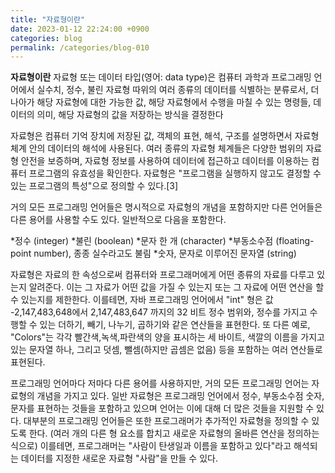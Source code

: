 ```yaml
---
title: "자료형이란"
date: 2023-01-12 22:24:00 +0900
categories: blog
permalink: /categories/blog-010
---
```


**자료형이란**
자료형 또는 데이터 타입(영어: data type)은 컴퓨터 과학과 프로그래밍 언어에서 실수치, 정수, 불린 자료형 따위의 여러 종류의 데이터를 식별하는 분류로서, 더 나아가 해당 자료형에 대한 가능한 값, 해당 자료형에서 수행을 마칠 수 있는 명령들, 데이터의 의미, 해당 자료형의 값을 저장하는 방식을 결정한다

자료형은 컴퓨터 기억 장치에 저장된 값, 객체의 표현, 해석, 구조를 설명하면서 자료형 체계 안의 데이터의 해석에 사용된다. 여러 종류의 자료형 체계들은 다양한 범위의 자료형 안전을 보증하며, 자료형 정보를 사용하여 데이터에 접근하고 데이터를 이용하는 컴퓨터 프로그램의 유효성을 확인한다. 자료형은 "프로그램을 실행하지 않고도 결정할 수 있는 프로그램의 특성"으로 정의할 수 있다.[3]

거의 모든 프로그래밍 언어들은 명시적으로 자료형의 개념을 포함하지만 다른 언어들은 다른 용어를 사용할 수도 있다. 일반적으로 다음을 포함한다.

*정수 (integer)
*불린 (boolean)
*문자 한 개 (character)
*부동소수점 (floating-point number), 종종 실수라고도 불림
*숫자, 문자로 이루어진 문자열 (string)

자료형은 자료의 한 속성으로써 컴퓨터와 프로그래머에게 어떤 종류의 자료를 다루고 있는지 알려준다. 이는 그 자료가 어떤 값을 가질 수 있는지 또는 그 자료에 어떤 연산을 할 수 있는지를 제한한다. 이를테면, 자바 프로그래밍 언어에서 "int" 형은 값 -2,147,483,648에서 2,147,483,647 까지의 32 비트 정수 범위와, 정수를 가지고 수행할 수 있는 더하기, 빼기, 나누기, 곱하기와 같은 연산들을 표현한다. 또 다른 예로, "Colors"는 각각 빨간색,녹색,파란색의 양을 표시하는 세 바이트, 색깔의 이름을 가지고 있는 문자열 하나, 그리고 덧셈, 뺄셈(하지만 곱셈은 없음) 등을 포함하는 여러 연산들로 표현된다.

프로그래밍 언어마다 저마다 다른 용어를 사용하지만, 거의 모든 프로그래밍 언어는 자료형의 개념을 가지고 있다. 일반 자료형은 프로그래밍 언어에서 정수, 부동소수점 숫자, 문자를 표현하는 것들을 포함하고 있으며 언어는 이에 대해 더 많은 것들을 지원할 수 있다. 대부분의 프로그래밍 언어들은 또한 프로그래머가 추가적인 자료형을 정의할 수 있도록 한다. (여러 개의 다른 형 요소를 합치고 새로운 자료형의 올바른 연산을 정의하는 식으로) 이를테면, 프로그래머는 "사람이 탄생일과 이름을 포함하고 있다"라고 해석되는 데이터를 지정한 새로운 자료형 "사람"을 만들 수 있다.